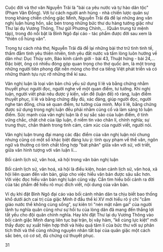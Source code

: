 Cuộc đời và thơ văn Nguyễn Trãi là "bài ca yêu nước và tự hào dân tộc" (Phạm Văn Đồng). Với tư cách người anh hùng - nhà chiến lược quân sự trong kháng chiến chống giặc Minh, Nguyễn Trãi đã để lại những áng văn nghị luận hùng hồn, sắc bén trong những bức thư du hàng tướng giặc như Thư lại dụ Vương Thông, Thư gửi Phương Chính,... (Quân trung từ mệnh tập), trong đó nổi bật là Bình Ngô đại cáo - tác phẩm được đời sau xem là "thiên cổ hùng văn".

Trong tư cách nhà thơ, Nguyễn Trãi đã để lại những bài thơ trữ tình tinh tế, thấm đẫm tình yêu thiên nhiên, tình yêu đất nước và tấm lòng luôn hướng về dân như: Dục Thúy sơn, Báo kính cảnh giới - bài 43, Thuật hứng - bài 24,... Đặc biệt, ông có nhiều đóng góp quan trọng cho thơ quốc âm, là một trong những người tiên phong đặt nền móng cho thơ ca tiếng Việt phát triển và có những thành tựu rực rỡ những thế kỉ sau.

Văn nghị luận là loại văn bản chủ yếu sử dụng lí lẽ và bằng chứng nhằm thuyết phục người đọc, người nghe về một quan điểm, tư tưởng. Khi nghị luận, người viết phải nêu được ý kiến, vấn đề (luận đề) rõ ràng, luận điểm thuyết phục, lí lẽ và bằng chứng đầy đủ, xác đáng, giúp người đọc, người nghe tán đồng, chia sẻ quan điểm, tư tưởng của mình. Mọi lí lẽ, bằng chứng được sử dụng trong nghị luận đều phải nhằm củng cố và làm sáng tỏ luận điểm. Sức mạnh của văn nghị luận là ở sự sắc sảo của luận điểm, ở tính vững chắc, chặt chẽ của lập luận, ở niềm tin vào chân lí, chính nghĩa; sự trung thực, chân thành trong tình cảm, cảm xúc của người viết, người nói.

Văn nghị luận trung đại mang các đặc điểm của văn nghị luận nói chung nhưng cũng có một số khác biệt đáng lưu ý: tính quy phạm về thể văn, ngôn ngữ và thường có tính chất tổng hợp "bát phân" giữa văn với sử, với triết, giữa văn hình tượng với văn luận lí...

Bối cảnh lịch sử, văn hoá, xã hội trong văn bản nghị luận

Bối cảnh lịch sử, văn hoá, xã hội là điều kiện, hoàn cảnh lịch sử, văn hoá, xã hội liên quan đến văn bản, giúp cho việc hiểu văn bản được sâu sắc hơn. Với việc đọc hiểu văn bản nghị luận cũng vậy. Cần tìm hiểu bối cảnh ra đời của tác phẩm để hiểu rõ mục đích viết, nội dung của văn bản.

Ví dụ khi đặt Bình Ngô đại cáo vào bối cảnh nhân dân ta chịu biết bao thống khổ dưới ách cai trị của giặc Minh ở đầu thế kỉ XV mới hiểu rõ ý chí "cắm giáo nước thề không cùng sống", sự kiên trì "nén mặt nằm gai" của người lãnh tu nghĩa quân cũng như sự hồi tu của lòng dân đã mang đến thắng lợi tất yếu cho đội quân chính nghĩa. Hay khi đặt Thư lại dụ Vương Thông vào bối cảnh giặc Minh đang liên tục bại trận, bị vây hãm, "kế cùng lực kiệt" mới thấy được sự xuất hiện hợp thời và hiệu quả tâm lí của bức thư với sự phân tích thời và thế cùng những nguyên nhân tất bại của quân giặc một cách sắc bén, có cơ sở, đủ chứng cứ thuyết phục.

31